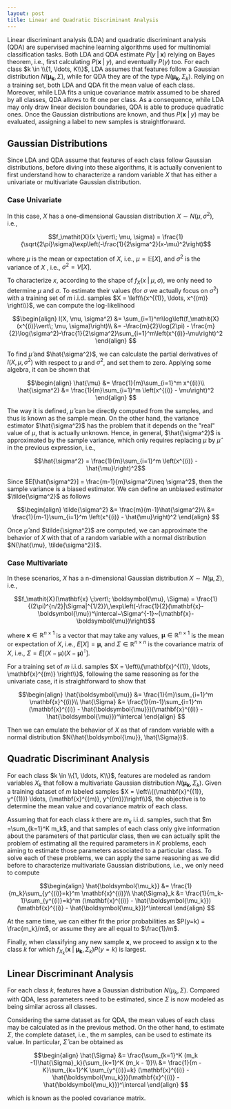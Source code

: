 ```yaml
---
layout: post
title: Linear and Quadratic Discriminant Analysis 
---
```


Linear discriminant analysis (LDA) and quadratic discriminant analysis (QDA) are supervised machine learning algorithms used for multinomial classification tasks.  Both LDA and QDA estimate $P(y \;\vert\;\mathbf{x})$ relying on Bayes theorem, i.e., first calculating $P(\mathbf{x} \;\vert\; y)$, and  eventually $P(y)$ too. For each class $k \in \\{1, \ldots, K\\}$, LDA assumes that features follow a Gaussian distribution $N(\boldsymbol{\mu_k}, \Sigma)$, while for QDA they are of the type $N(\boldsymbol{\mu_k}, \Sigma_k)$. Relying on a training set, both LDA and QDA fit the mean value of each class. Moreover, while LDA fits a unique covariance matrix assumed to be shared by all classes, QDA  allows to fit one per class. As a consequence, while LDA may only draw linear decision boundaries, QDA is able to produce quadratic ones. Once the Gaussian distributions are known, and thus $P(\mathbf{x} \;\vert\; y)$ may be evaluated, assigning a label to new samples is straightforward.

## Gaussian Distributions

Since LDA and QDA assume that features of each class follow Gaussian distributions, before diving into these algorithms, it is actually convenient to first understand how to characterize a random variable $\mathit{X}$ that has either a univariate or multivariate Gaussian distribution.

###  Case Univariate

In this case, $\mathit{X}$ has a one-dimensional Gaussian distribution $\mathit{X} \sim N(\mu, \sigma^2)$, i.e.,

$$f_\mathit{X}(x \;\vert\; \mu, \sigma) = \frac{1}{\sqrt{2\pi}\sigma}\exp\left(-\frac{1}{2\sigma^2}(x-\mu)^2\right)$$

where $\mu$ is the mean or expectation of $\mathit{X}$, i.e., $\mu = \mathbb{E}[\mathit{X}]$, and $\sigma^2$ is the variance of $\mathit{X}$ , i.e., $\sigma^2 =V[\mathit{X}]$.

To characterize $\mathit{x}$, according to the shape of $f_\mathit{X}(x \;\vert\; \mu, \sigma)$, we only need to determine $\mu$ and $\sigma$. To estimate their values (for $\sigma$ we actually focus on $\sigma^2$) with a training set of $m$ i.i.d. samples $X = \left\\{x^{(1)},  \ldots, x^{(m)} \right\\}$, we can compute the log-likelihood 


$$\begin{align}
l(X, \mu, \sigma^2) &= \sum_{i=1}^m\log\left(f_\mathit{X} (x^{(i)}\vert\; \mu, \sigma)\right)\\
&= -\frac{m}{2}\log(2\pi) - \frac{m}{2}\log(\sigma^2)-\frac{1}{2\sigma^2}\sum_{i=1}^m\left(x^{(i)}-\mu\right)^2
\end{align}
$$

To find $\hat{\mu}$ and $\hat{\sigma^2}$, we can calculate the partial derivatives of $l(X, \mu, \sigma^2)$ with respect to $\mu$ and $\sigma^2$, and set them to zero. Applying some algebra, it can be shown that

$$\begin{align}
\hat{\mu} &= \frac{1}{m}\sum_{i=1}^m x^{(i)}\\
\hat{\sigma^2} &= \frac{1}{m}\sum_{i=1}^m \left(x^{(i)} - \mu\right)^2
\end{align}
$$

The way it is defined, $\hat{\mu}$ can be directly computed from the samples, and thus is known as the sample mean. On the other hand, the variance estimator $\hat{\sigma^2}$ has the problem that it depends on the "real" value of $\mu$, that is actually unknown. Hence, in general, $\hat{\sigma^2}$ is approximated by the sample variance, which only requires replacing $\mu$ by $\hat{\mu}$ in the previous expression, i.e.,

$$\hat{\sigma^2} = \frac{1}{m}\sum_{i=1}^m \left(x^{(i)} - \hat{\mu}\right)^2$$

Since $E[\hat{\sigma^2}] = \frac{m-1}{m}\sigma^2\neq \sigma^2$,
then the sample variance is a biased estimator. We can define an unbiased estimator $\tilde{\sigma^2}$ as follows

$$\begin{align}
\tilde{\sigma^2} &= \frac{m}{m-1}\hat{\sigma^2}\\
&= \frac{1}{m-1}\sum_{i=1}^m \left(x^{(i)} - \hat{\mu}\right)^2
\end{align}
$$

Once $\hat{\mu}$ and $\tilde{\sigma^2}$ are computed, we can approximate the behavior of $\mathit{X}$ with that of a random variable with a normal distribution $N(\hat{\mu}, \tilde{\sigma^2})$.

###  Case Multivariate

In these scenarios, $\mathit{X}$ has a n-dimensional Gaussian distribution $\mathit{X} \sim N(\boldsymbol{\mu}, \Sigma)$, i.e.,

$$f_\mathit{X}(\mathbf{x} \;\vert\; \boldsymbol{\mu}, \Sigma) = \frac{1}{(2\pi)^{n/2}|\Sigma|^{1/2}}\,\exp\left(-\frac{1}{2}(\mathbf{x}-\boldsymbol{\mu})^\intercal~\Sigma^{-1}~(\mathbf{x}-\boldsymbol{\mu})\right)$$

where $\mathbf{x} \in \mathbb{R}^{n\times1}$ is a vector that may take any values, $\boldsymbol{\mu} \in \mathbb{R}^{n\times1}$ is the mean or expectation of $\mathit{X}$, i.e., $E[\mathit{X}]=\boldsymbol{\mu}$, and $\Sigma \in \mathbb{R}^{n \times n}$ is the covariance matrix of $\mathit{X}$, i.e., $\Sigma = E[(\mathit{X}-\boldsymbol{\mu})(\mathit{X}-\boldsymbol{\mu})^\intercal]$.

For a training set of $m$ i.i.d. samples $X = \left\\{\mathbf{x}^{(1)},  \ldots, \mathbf{x}^{(m)} \right\\}$, following the same reasoning as for the univariate case, it is straightforward to show that

$$\begin{align}
\hat{\boldsymbol{\mu}} &= \frac{1}{m}\sum_{i=1}^m \mathbf{x}^{(i)}\\
\hat{\Sigma} &= \frac{1}{m-1}\sum_{i=1}^m (\mathbf{x}^{(i)} - \hat{\boldsymbol{\mu}})(\mathbf{x}^{(i)} - \hat{\boldsymbol{\mu}})^\intercal
\end{align}
$$

Then we can emulate the behavior of $\mathit{X}$ as that of random variable with a normal distribution $N(\hat{\boldsymbol{\mu}}, \hat{\Sigma})$.

## Quadratic Discriminant Analysis

For each class $k \in \\{1, \ldots, K\\}$, features are modeled as random variables $\mathit{X}_k$ that follow a multivariate Gaussian distribution $N(\boldsymbol{\mu_k}, \Sigma_k)$. Given a training dataset of $m$ labeled samples $X = \left\\{(\mathbf{x}^{(1)}, y^{(1)}) \ldots, (\mathbf{x}^{(m)}, y^{(m)})\right\\}$, the objective is to determine the mean value and covariance matrix of each class. 

Assuming that for each class $k$ there are $m_k$ i.i.d. samples, such that $m =\sum_{k=1}^K m_k$,  and that samples of each class only give information about the parameters of that particular class, then we can actually split the problem of estimating all the required parameters in $K$ problems, each aiming to estimate those parameters associated to a particular class.  To solve each of these problems, we can apply the same reasoning as we did before to characterize multivariate Gaussian distributions, i.e., we only need to compute

$$\begin{align}
\hat{\boldsymbol{\mu_k}} &= \frac{1}{m_k}\sum_{y^{(i)}=k}^m \mathbf{x}^{(i)}\\
\hat{\Sigma}_k &= \frac{1}{m_k-1}\sum_{y^{(i)}=k}^m (\mathbf{x}^{(i)} - \hat{\boldsymbol{\mu_k}})(\mathbf{x}^{(i)} - \hat{\boldsymbol{\mu_k}})^\intercal
\end{align}
$$

At the same time, we can either fit the prior probabilities as $P(y=k) = \frac{m_k}/m$, or assume they are all equal to $\frac{1}/m$.

Finally, when classifying any new sample $\mathbf{x}$, we proceed to assign $\mathbf{x}$ to the class $k$ for which $f_{\mathit{X}_k}(\mathbf{x} \;\vert\; \boldsymbol{\mu_k}, \Sigma_k)P(y=k)$ is largest.

## Linear Discriminant Analysis

For each class $k$, features have a Gaussian distribution $N(\mu_k, \Sigma)$. Compared with QDA, less parameters need to be estimated, since $\Sigma$ is now modeled as being similar across all classes.

 Considering the same dataset as for QDA, the mean values of each class may be calculated as in the previous method. On the other hand, to estimate $\Sigma$,  the complete dataset, i.e., the $m$ samples, can be used to estimate its value. In particular, $\hat{\Sigma}$ can be obtained as 
   
$$\begin{align}
\hat{\Sigma} &=  \frac{\sum_{k=1}^K (m_k -1)\hat{\Sigma}_k}{\sum_{k=1}^K (m_k - 1)}\\
&=  \frac{1}{m - K}\sum_{k=1}^K \sum_{y^{(i)}=k} (\mathbf{x}^{(i)} - \hat{\boldsymbol{\mu_k}})(\mathbf{x}^{(i)} - \hat{\boldsymbol{\mu_k}})^\intercal
\end{align}
$$

which is known as the pooled covariance matrix.